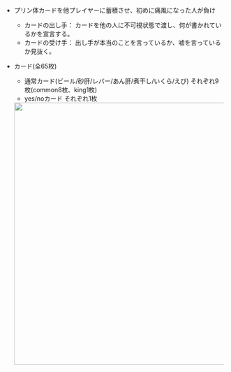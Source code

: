 - プリン体カードを他プレイヤーに蓄積させ、初めに痛風になった人が負け
  - カードの出し手： カードを他の人に不可視状態で渡し、何が書かれているかを宣言する。
  - カードの受け手： 出し手が本当のことを言っているか、嘘を言っているか見抜く。

- カード(全65枚)
  - 通常カード(ビール/砂肝/レバー/あん肝/煮干し/いくら/えび)
  それぞれ9枚(common8枚、king1枚)
  - yes/noカード
  それぞれ1枚
  <img src="https://firebasestorage.googleapis.com/v0/b/gokipo-d9c62.appspot.com/o/list.jpeg?alt=media&token=e5a580ad-5d37-459d-8716-2180db405496" style="width:600px;"/>


